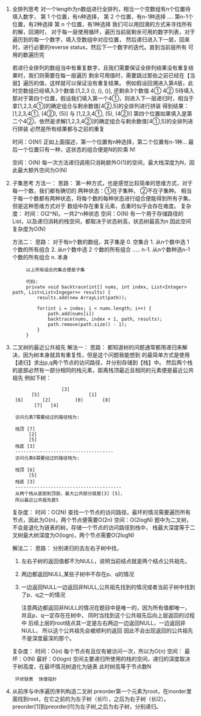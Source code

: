 
1. 全排列思考
   对一个length为n数组进行全排列，相当一个空数组有n个位置待填入数字，
   第 1 个位置，有n种选择，
   第 2 个位置，有n-1种选择
   ....
   第n-1个位置，有2种选择
   第 n 个位置，有1种选择
   我们可以用回溯的方式来寻找所有的解，回溯时，
   对于每一层使用循环，遍历当前层剩余可用的数字列表，对于遍历到的每一个数字，填入空数组中对应位置，
   然后递归进入下一层，回来时，进行必要的reverse status，然后下一个数字的迭代。直到当前层所有
   可用的数遍历完

   若进行全排列的数组当中有重复数字，且我们需要保证全排列结果没有重复结果时，我们则需要在每一层遍历
   剩余可用值时，需要跳过那些之前已经在【当层】遍历的值，这样就可以保证没有重复结果。
   例如假设回溯进入第4层，此时空数组已经填入3个数值:[1,2,3 (), (), ()], 还剩余3个数值 4① 4② 5待填入
   那对于第四个位置，假设我们填入第一个4①，则进入下一层递归时，相当于拿[1,2,3,4①]的确定组合与剩余数值[4②,5]的全排列进行拼装
   得到结果：[1,2,3,4①, (4②), (5)] 与 [1,2,3,4①, (5), (4②)]
   第四个位置如果填入是第二个4②，依然是求解[1,2,3,4②]的确定组合与剩余数值[4①,5]的全排列进行拼装
   必然是所有结果都与之前的重复

   时间：O(N!)
   正如上面描述，第一个位置有n种选择，第二个位置有n-1种... 最后一个位置只有一种，这状态的组合便是N的阶乘 N!

   空间：O(N)
   每一次方法递归调用只消耗额外O(1)的空间，最大栈深度为N，因此最大额外空间为O(N)

2. 子集思考
    方法一：
        思路：
            第一种方式，也是感觉比较简单的思维方式，对于每一个数，我们都有确切的
            两种状态：①在子集种，
            ②不在子集种。
            相当于每一个数都有两种状态，将每个数的每种状态进行组合便能得到所有子集。但是这种思维方式对于
            数组中存在重复元素，去重时似乎会存在难度。
        复杂度：
            时间：O(2^N)。一共2^n种状态
            空间：O(N)
            有一个用于存储路径的List<Ingeger>，以及递归消耗的栈空间，都取决于状态树高，状态树最高为n
            因此空间复杂度为O(N)
   
    方法二：
        思路：
            对于有n个数的数组，其子集是
            0.   空集合
            1.   从n个数中选 1 个数的所有组合
            2.   从n个数中选 2 个数的所有组合
                 .....
            n-1. 从n个数种选n-1个数的所有组合
            n.   本身
            
            以上所有组合的集合便是子集
            
            代码:
            private void backtrace(int[] nums, int index, List<Integer> path, List<List<Ingeger>> results) {
                results.add(new ArrayList(path));
                
                for(int i = index; i < nums.length; i++) {
                    path.add(nums[i])
                    backtrace(nums, index + 1, path, results);
                    path.remove(path.size() - 1);
                }
            }


3. 二叉树的最近公共祖先
    解法一：
        思路：
           都知道树的问题通常都用递归来解决，因为树本身就具有重复性，但是这个问题我能想到
           的最简单方式是使用【递归】求出p,q两个节点的访问路径，并分别存储到【栈】中。
           然后两个栈的底部必然有一部分相同的栈元素，距离栈顶最近且相同的元素便是最近公共祖先
           例如下树：

   				         [3]
   			  [5]     	           [1]
   		[6]       [2]	      [0]		[8]
   			   [7]   [4]
   		
   		访问元素7需要经过的路径栈为:
   		
   		栈顶 [7]
   			 [2]
   			 [5]
   		栈底 [3]
   		------------------------------------
   		访问元素6需要经过的路径栈为:
   		
   		栈顶 [6]
   			 [5]
   		栈底 [3]
   		---------------------------------------
   		从两个栈从底部到顶部，最大公共部分就是[3] [5]，
   		所以最近公共祖先是5
   		
   	复杂度：
   		时间：O(2N)
   			查找一个节点的访问路径，最坏的情况需要遍历所有节点，因此为O(n)，两个节点便需要O(2n)
   		空间：O(2logN)
   			题中为二叉树，不会是退化为链表的树，存储一个节点的访问路径到栈中，
   			栈最大深度等于二叉树最大树深度为O(logn)，两个节点需要O(2logN)

   解法二：
   思路：
   分别递归的去左右子树中找，
   1. 左右子树的返回值都不为NULL，说明当前结点就是两个结点公共祖先，
   2. 两边都返回NULL,某些子树中不存在p、q的情况
   3. 一边返回NULL一边返回非NULL,公共祖先找到的情况或者当前子树中找到了p、q之一的情况

   		注意两边都返回非NULL的情况在题目中是唯一的，因为所有值都唯一，并且p、q一定存在在树中，
   		同时当找到这个公共祖先后向上层返回的过程中
   		后续上层的root结点其一定是左右两边一边返回NULL，一边返回非NULL，
   		所以这个公共祖先会被顺利的返回
   		因此不会出现返回的公共祖先不是深度最深的那个。


   复杂度：
   	时间：O(n)
   		每个节点有且仅有被访问一次，所以为O(n)
   	空间：
   		最坏：O(N)  最好：O(logn)
   		空间主要递归所使用的栈的空间，递归的深度取决于树高度，在最坏情况树退化为链表
   		此时树高等于节点数N
   		
   		
   		环状链表  快慢指针



4.  从前序与中序遍历序列构造二叉树
    preorder第一个元素为root，在inorder里面找到root，在它之前的为左子树（长l1），之后为右子树（长l2）。
    preorder[1]到preorder[l1]为左子树,之后为右子树，分别递归。
	
	
	
	
	
	
	
	